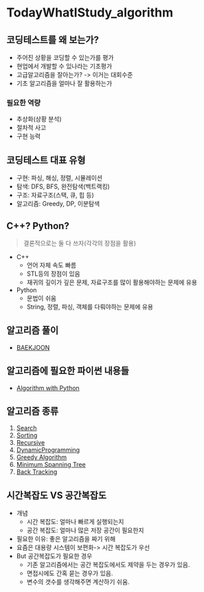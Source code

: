 # TodayWhatIStudy_algorithm

## 코딩테스트를 왜 보는가?

- 주어진 상황을 코딩할 수 있는가를 평가
- 현업에서 개발할 수 있나라는 기초평가
- 고급알고리즘을 잘아는가? -> 이거는 대회수준
- 기초 알고리즘을 얼마나 잘 활용하는가

### 필요한 역량

- 추상화(상황 분석)
- 절차적 사고
- 구현 능력

## 코딩테스트 대표 유형

- 구현: 파싱, 해싱, 정렬, 시뮬레이션
- 탐색: DFS, BFS, 완전탐색(백트랙킹)
- 구조: 자료구조(스택, 큐, 힙 등)
- 알고리즘: Greedy, DP, 이분탐색

## C++? Python?

> 결론적으로는 둘 다 쓰자(각각의 장점을 활용)

- C++
  - 언어 자체 속도 빠름
  - STL등의 장점이 있음
  - 재귀의 깊이가 깊은 문제, 자료구조를 많이 활용해야하는 문제에 유용
- Python
  - 문법이 쉬움
  - String, 정렬, 파싱, 객체를 다뤄야하는 문제에 유용

## 알고리즘 풀이

- [BAEKJOON](BAEKJOON)

## 알고리즘에 필요한 파이썬 내용들

- [Algorithm with Python](Python)

## 알고리즘 종류

1. [Search](Search)
2. [Sorting](sorting)
3. [Recursive](Recursive)
4. [DynamicProgramming](DynamicProgramming)
5. [Greedy Algorithm](Greedy)
6. [Minimum Spanning Tree](MST)
7. [Back Tracking](BackTracking)

## 시간복잡도 VS 공간복잡도

- 개념
  - 시간 복잡도: 얼마나 빠르게 실행되는지
  - 공간 복잡도: 얼마나 많은 저장 공간이 필요한지
- 필요한 이유: 좋은 알고리즘을 짜기 위해
- 요즘은 대용량 시스템이 보편화-> 시간 복잡도가 우선
- But 공간복잡도가 필요한 경우
  - 기존 알고리즘에서는 공간 복잡도에서도 제약을 두는 경우가 있음.
  - 면접시에도 간혹 묻는 경우가 있음.
  - 변수의 갯수를 생각해주면 계산하기 쉬움.
